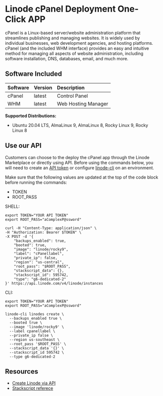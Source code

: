 # Linode cPanel Deployment One-Click APP

cPanel is a Linux-based server/website administration platform that streamlines publishing and managing websites. It is widely used by individual businesses, web development agencies, and hosting platforms. cPanel (and the included WHM interface) provides an easy and intuitive method for managing all aspects of website administration, including software installation, DNS, databases, email, and much more.

## Software Included

| Software  | Version   | Description   |
| :---      | :----     | :---          |
| cPanel   | latest    | Control Panel |
| WHM  | latest   | Web Hosting Manager |


**Supported Distributions:**

- Ubuntu 20.04 LTS, AlmaLinux 9, AlmaLinux 8, Rocky Linux 9, Rocky Linux 8


## Use our API

Customers can choose to the deploy the cPanel app through the Linode Marketplace or directly using API. Before using the commands below, you will need to create an [API token](https://www.linode.com/docs/products/tools/linode-api/get-started/#create-an-api-token) or configure [linode-cli](https://www.linode.com/products/cli/) on an environment.


Make sure that the following values are updated at the top of the code block before running the commands:
- TOKEN
- ROOT_PASS

SHELL:
```
export TOKEN="YOUR API TOKEN"
export ROOT_PASS="aComplexP@ssword"

curl -H "Content-Type: application/json" \
-H "Authorization: Bearer $TOKEN" \
-X POST -d '{
    "backups_enabled": true,
    "booted": true,
    "image": "linode/rocky9",
    "label": "cPanellabel",
    "private_ip": false,
    "region": "us-central",
    "root_pass": "$ROOT_PASS",
    "stackscript_data": {},
    "stackscript_id": 595742,
    "type": "g6-dedicated-2"
}' https://api.linode.com/v4/linode/instances 
```

CLI:
```
export TOKEN="YOUR API TOKEN"
export ROOT_PASS="aComplexP@ssword"

linode-cli linodes create \
  --backups_enabled true \
  --booted true \
  --image 'linode/rocky9' \
  --label cpanellabel \
  --private_ip false \
  --region us-southeast \
  --root_pass '$ROOT_PASS' \
  --stackscript_data '{}' \
  --stackscript_id 595742 \
  --type g6-dedicated-2
```

## Resources

- [Create Linode via API](https://www.linode.com/docs/api/linode-instances/#linode-create)
- [Stackscript referece](https://www.linode.com/docs/guides/writing-scripts-for-use-with-linode-stackscripts-a-tutorial/#user-defined-fields-udfs)

